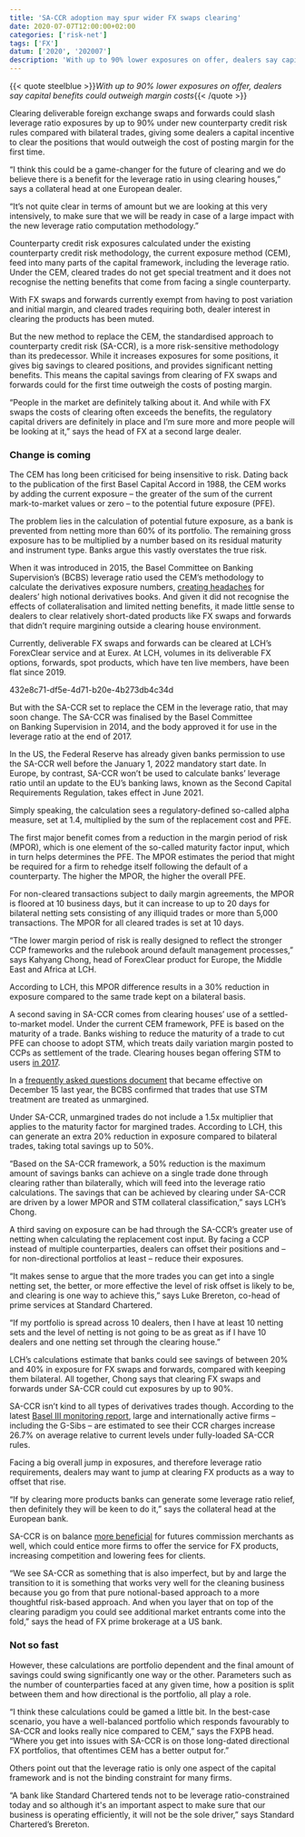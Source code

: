 ```yaml
---
title: 'SA-CCR adoption may spur wider FX swaps clearing'
date: 2020-07-07T12:00:00+02:00
categories: ['risk-net']
tags: ['FX']
datum: ['2020', '202007']
description: 'With up to 90% lower exposures on offer, dealers say capital benefits could outweigh margin costs'
---
```


{{< quote steelblue >}}_With up to 90% lower exposures on offer, dealers say capital benefits could outweigh margin costs_{{< /quote >}}

Clearing deliverable foreign exchange swaps and forwards could slash leverage ratio exposures by up to 90% under new counterparty credit risk rules compared with bilateral trades, giving some dealers a capital incentive to clear the positions that would outweigh the cost of posting margin for the first time.

“I think this could be a game-changer for the future of clearing and we do believe there is a benefit for the leverage ratio in using clearing houses,” says a collateral head at one European dealer.

“It’s not quite clear in terms of amount but we are looking at this very intensively, to make sure that we will be ready in case of a large impact with the new leverage ratio computation methodology.”

Counterparty credit risk exposures calculated under the existing counterparty credit risk methodology, the current exposure method (CEM), feed into many parts of the capital framework, including the leverage ratio. Under the CEM, cleared trades do not get special treatment and it does not recognise the netting benefits that come from facing a single counterparty.

With FX swaps and forwards currently exempt from having to post variation and initial margin, and cleared trades requiring both, dealer interest in clearing the products has been muted.

But the new method to replace the CEM, the standardised approach to counterparty credit risk (SA-CCR), is a more risk-sensitive methodology than its predecessor. While it increases exposures for some positions, it gives big savings to cleared positions, and provides significant netting benefits. This means the capital savings from clearing of FX swaps and forwards could for the first time outweigh the costs of posting margin.

“People in the market are definitely talking about it. And while with FX swaps the costs of clearing often exceeds the benefits, the regulatory capital drivers are definitely in place and I’m sure more and more people will be looking at it,” says the head of FX at a second large dealer.

### Change is coming

The CEM has long been criticised for being insensitive to risk. Dating back to the publication of the first Basel Capital Accord in 1988, the CEM works by adding the current exposure – the greater of the sum of the current mark-to-market values or zero – to the potential future exposure (PFE).

The problem lies in the calculation of potential future exposure, as a bank is prevented from netting more than 60% of its portfolio. The remaining gross exposure has to be multiplied by a number based on its residual maturity and instrument type. Banks argue this vastly overstates the true risk.

When it was introduced in 2015, the Basel Committee on Banking Supervision’s (BCBS) leverage ratio used the CEM’s methodology to calculate the derivatives exposure numbers, [creating headaches](https://www.risk.net/regulation/basel-committee/2297737/leverage-rumpus-banks-protest-impact-ratio-revisions) for dealers’ high notional derivatives books. And given it did not recognise the effects of collateralisation and limited netting benefits, it made little sense to dealers to clear relatively short-dated products like FX swaps and forwards that didn’t require margining outside a clearing house environment.

Currently, deliverable FX swaps and forwards can be cleared at LCH’s ForexClear service and at Eurex. At LCH, volumes in its deliverable FX options, forwards, spot products, which have ten live members, have been flat since 2019.

432e8c71-df5e-4d71-b20e-4b273db4c34d

But with the SA-CCR set to replace the CEM in the leverage ratio, that may soon change. The SA-CCR was finalised by the Basel Committee on Banking Supervision in 2014, and the body approved it for use in the leverage ratio at the end of 2017.

In the US, the Federal Reserve has already given banks permission to use the SA-CCR well before the January 1, 2022 mandatory start date. In Europe, by contrast, SA-CCR won’t be used to calculate banks’ leverage ratio until an update to the EU’s banking laws, known as the Second Capital Requirements Regulation, takes effect in June 2021.

Simply speaking, the calculation sees a regulatory-defined so-called alpha measure, set at 1.4, multiplied by the sum of the replacement cost and PFE.

The first major benefit comes from a reduction in the margin period of risk (MPOR), which is one element of the so-called maturity factor input, which in turn helps determines the PFE. The MPOR estimates the period that might be required for a firm to rehedge itself following the default of a counterparty. The higher the MPOR, the higher the overall PFE.

For non-cleared transactions subject to daily margin agreements, the MPOR is floored at 10 business days, but it can increase to up to 20 days for bilateral netting sets consisting of any illiquid trades or more than 5,000 transactions. The MPOR for all cleared trades is set at 10 days.

“The lower margin period of risk is really designed to reflect the stronger CCP frameworks and the rulebook around default management processes,” says Kahyang Chong, head of ForexClear product for Europe, the Middle East and Africa at LCH.

According to LCH, this MPOR difference results in a 30% reduction in exposure compared to the same trade kept on a bilateral basis.

A second saving in SA-CCR comes from clearing houses’ use of a settled-to-market model. Under the current CEM framework, PFE is based on the maturity of a trade. Banks wishing to reduce the maturity of a trade to cut PFE can choose to adopt STM, which treats daily variation margin posted to CCPs as settlement of the trade. Clearing houses began offering STM to users [in 2017](https://www.risk.net/derivatives/5374761/lch-and-eurex-extend-new-swap-vm-treatment).

In a [frequently asked questions document](https://www.bis.org/basel_framework/chapter/CRE/52.htm?tldate=20191231&inforce=20191215&export=pdf) that became effective on December 15 last year, the BCBS confirmed that trades that use STM treatment are treated as unmargined.

Under SA-CCR, unmargined trades do not include a 1.5x multiplier that applies to the maturity factor for margined trades. According to LCH, this can generate an extra 20% reduction in exposure compared to bilateral trades, taking total savings up to 50%.

“Based on the SA-CCR framework, a 50% reduction is the maximum amount of savings banks can achieve on a single trade done through clearing rather than bilaterally, which will feed into the leverage ratio calculations. The savings that can be achieved by clearing under SA-CCR are driven by a lower MPOR and STM collateral classification,” says LCH’s Chong.

A third saving on exposure can be had through the SA-CCR’s greater use of netting when calculating the replacement cost input. By facing a CCP instead of multiple counterparties, dealers can offset their positions and – for non-directional portfolios at least – reduce their exposures.

“It makes sense to argue that the more trades you can get into a single netting set, the better, or more effective the level of risk offset is likely to be, and clearing is one way to achieve this,” says Luke Brereton, co-head of prime services at Standard Chartered.

“If my portfolio is spread across 10 dealers, then I have at least 10 netting sets and the level of netting is not going to be as great as if I have 10 dealers and one netting set through the clearing house.”

LCH’s calculations estimate that banks could see savings of between 20% and 40% in exposure for FX swaps and forwards, compared with keeping them bilateral. All together, Chong says that clearing FX swaps and forwards under SA-CCR could cut exposures by up to 90%.

SA-CCR isn’t kind to all types of derivatives trades though. According to the latest [Basel III monitoring report](https://www.bis.org/bcbs/publ/d500.pdf), large and internationally active firms – including the G-Sibs – are estimated to see their CCR charges increase 26.7% on average relative to current levels under fully-loaded SA-CCR rules.

Facing a big overall jump in exposures, and therefore leverage ratio requirements, dealers may want to jump at clearing FX products as a way to offset that rise.

“If by clearing more products banks can generate some leverage ratio relief, then definitely they will be keen to do it,” says the collateral head at the European bank.

SA-CCR is on balance [more beneficial](https://www.risk.net/regulation/5307456/repeal-cem-reform-sa-ccr) for futures commission merchants as well, which could entice more firms to offer the service for FX products, increasing competition and lowering fees for clients.

“We see SA-CCR as something that is also imperfect, but by and large the transition to it is something that works very well for the cleaning business because you go from that pure notional-based approach to a more thoughtful risk-based approach. And when you layer that on top of the clearing paradigm you could see additional market entrants come into the fold,” says the head of FX prime brokerage at a US bank.

### Not so fast 

However, these calculations are portfolio dependent and the final amount of savings could swing significantly one way or the other. Parameters such as the number of counterparties faced at any given time, how a position is split between them and how directional is the portfolio, all play a role.

“I think these calculations could be gamed a little bit. In the best-case scenario, you have a well-balanced portfolio which responds favourably to SA-CCR and looks really nice compared to CEM,” says the FXPB head. “Where you get into issues with SA-CCR is on those long-dated directional FX portfolios, that oftentimes CEM has a better output for.”

Others point out that the leverage ratio is only one aspect of the capital framework and is not the binding constraint for many firms.

“A bank like Standard Chartered tends not to be leverage ratio-constrained today and so although it's an important aspect to make sure that our business is operating efficiently, it will not be the sole driver,” says Standard Chartered’s Brereton.

